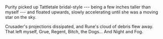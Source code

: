 
Purity picked up Tattletale bridal-style --- being a few inches taller than myself --- and
floated upwards, slowly accelerating until she was a moving star on the sky.

Crusader's projections dissipated, and Rune's cloud of debris flew away. That left myself, Grue,
Regent, Bitch, the Dogs... And Night and Fog.
